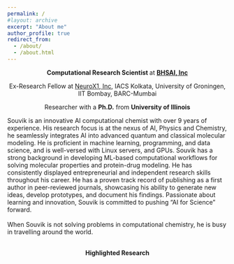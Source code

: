 ```yaml
---
permalink: /
#layout: archive
excerpt: "About me"
author_profile: true
redirect_from:
  - /about/
  - /about.html
---
```


<p align="center">
  <strong>Computational Research Scientist </strong> at <strong><a href="https://www.bhsai.org/">BHSAI, Inc</a></strong>
</p>

<p align="center">
  Ex-Research Fellow at <a href="https://www.neurox1.com//">NeuroX1, Inc</a>, IACS Kolkata, University of Groningen, IIT Bombay, BARC-Mumbai

<p align="center">
  Researcher with a <strong>Ph.D.</strong> from <strong>University of Illinois</strong>
</p>

Souvik is an innovative AI computational chemist with over 9 years of experience. His research focus is at the nexus of AI, Physics and Chemistry, he seamlessly integrates AI into advanced quantum and classical molecular modeling. He is proficient in machine learning, programming, and data science, and is well-versed with Linux servers, and GPUs. Souvik has a strong background in developing ML-based computational workflows for solving molecular properties and protein-drug modeling. He has consistently displayed entrepreneurial and independent research skills throughout his career. He has a proven track record of publishing as a first author in peer-reviewed journals, showcasing his ability to generate new ideas, develop prototypes, and document his findings. Passionate about learning and innovation, Souvik is committed to pushing “AI for Science” forward.<br/>
<br/>
When Souvik is not solving problems in computational chemistry, he is busy in travelling around the world. <br/>
<br/>

<p align="center">
  <strong>Highlighted Research</strong><br/>
</p>




